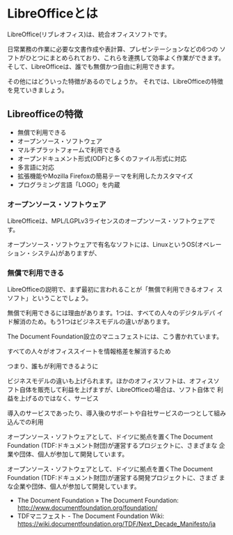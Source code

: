 # LibreOfficeとは

LibreOffice(リブレオフィス)は、統合オフィスソフトです。

日常業務の作業に必要な文書作成や表計算、プレゼンテーションなどの6つの
ソフトがひとつにまとめられており、これらを連携して効率よく作業ができます。
そして、LibreOfficeは、誰でも無償かつ自由に利用できます。

その他にはどういった特徴があるのでしょうか。
それでは、LibreOfficeの特徴を見ていきましょう。

## Libreofficeの特徴

- 無償で利用できる
- オープンソース・ソフトウェア
- マルチプラットフォームで利用できる
- オープンドキュメント形式(ODF)と多くのファイル形式に対応
- 多言語に対応
- 拡張機能やMozilla Firefoxの簡易テーマを利用したカスタマイズ
- プログラミング言語「LOGO」を内蔵

### オープンソース・ソフトウェア

LibreOfficeは、MPL/LGPLv3ライセンスのオープンソース・ソフトウェアです。


オープンソース・ソフトウェアで有名なソフトには、LinuxというOS(オペレー
ション・システム)がありますが、


### 無償で利用できる

LibreOfficeの説明で、まず最初に言われることが「無償で利用できるオフィ
スソフト」ということでしょう。

無償で利用できるには理由があります。1つは、すべての人々のデジタルデバ
イド解消のため。もう1つはビジネスモデルの違いがあります。



The Document Foundation設立のマニュフェストには、こう書かれています。

すべての人々がオフィススイートを情報格差を解消するため

つまり、誰もが利用できるように

ビジネスモデルの違いも上げられます。ほかのオフィスソフトは、オフィスソ
フト自体を販売して利益を上げますが、LibreOfficeの場合は、ソフト自体で
利益を上げるのではなく、サービス

導入のサービスであったり、導入後のサポートや自社サービスの一つとして組み込んでの利用

オープンソース・ソフトウェアとして、ドイツに拠点を置くThe Document
Foundation (TDF:ドキュメント財団)が運営するプロジェクトに、さまざまな
企業や団体、個人が参加して開発しています。


オープンソース・ソフトウェアとして、ドイツに拠点を置くThe Document
Foundation (TDF:ドキュメント財団)が運営する開発プロジェクトに、さまざ
まな企業や団体、個人が参加して開発しています。


- The Document Foundation » The Document Foundation: http://www.documentfoundation.org/foundation/
- TDFマニフェスト - The Document Foundation Wiki: https://wiki.documentfoundation.org/TDF/Next_Decade_Manifesto/ja
